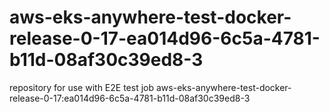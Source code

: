 # aws-eks-anywhere-test-docker-release-0-17-ea014d96-6c5a-4781-b11d-08af30c39ed8-3
repository for use with E2E test job aws-eks-anywhere-test-docker-release-0-17:ea014d96-6c5a-4781-b11d-08af30c39ed8-3
